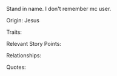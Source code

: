 Stand in name. I don't remember mc user.

Origin: Jesus

Traits:

Relevant Story Points:

Relationships:

Quotes: